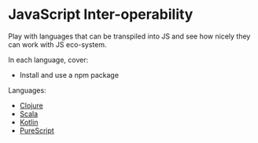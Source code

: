# JavaScript Inter-operability

Play with languages that can be transpiled into JS and see
how nicely they can work with JS eco-system.

In each language, cover:

* Install and use a npm package

Languages:

* [Clojure](./clojure)
* [Scala](./scala)
* [Kotlin](./kotlin_)
* [PureScript](./purescript)
